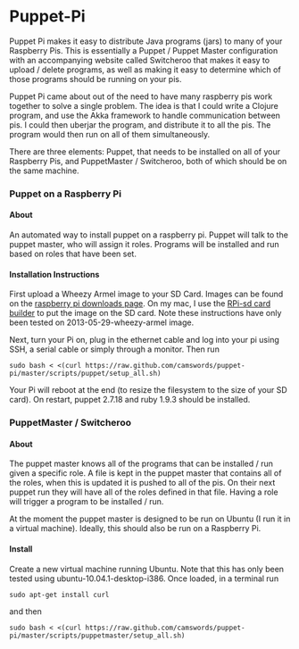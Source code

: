 

# Puppet-Pi #

Puppet Pi makes it easy to distribute Java programs (jars) to many of your Raspberry Pis. This is essentially a Puppet / Puppet Master configuration with an accompanying website called Switcheroo that makes it easy to upload / delete programs, as well as making it easy to determine which of those programs should be running on your pis.

Puppet Pi came about out of the need to have many raspberry pis work together to solve a single problem. The idea is that I could write a Clojure program, and use the Akka framework to handle communication between pis. I could then uberjar the program, and distribute it to all the pis. The program would then run on all of them simultaneously.


There are three elements: Puppet, that needs to be installed on all of your Raspberry Pis, and PuppetMaster / Switcheroo, both of which should be on the same machine.


### Puppet on a Raspberry Pi ###

#### About ####
An automated way to install puppet on a raspberry pi. Puppet will talk to the puppet master, who will assign it roles. Programs will be installed and run based on roles that have been set.

#### Installation Instructions ####

First upload a Wheezy Armel image to your SD Card. Images can be found on the [raspberry pi downloads page](http://www.raspberrypi.org/downloads). On my mac, I use the [RPi-sd card builder](http://alltheware.wordpress.com/2012/12/11/easiest-way-sd-card-setup/) to put the image on the SD card. Note these instructions have only been tested on 2013-05-29-wheezy-armel image. 

Next, turn your Pi on, plug in the ethernet cable and log into your pi using SSH, a serial cable or simply through a monitor. Then run

`sudo bash < <(curl https://raw.github.com/camswords/puppet-pi/master/scripts/puppet/setup_all.sh)`

Your Pi will reboot at the end (to resize the filesystem to the size of your SD card). On restart, puppet 2.7.18 and ruby 1.9.3 should be installed.



### PuppetMaster / Switcheroo ###

#### About ####
The puppet master knows all of the programs that can be installed / run given a specific role. A file is kept in the puppet master that contains all of the roles, when this is updated it is pushed to all of the pis. On their next puppet run they will have all of the roles defined in that file. Having a role will trigger a program to be installed / run.

At the moment the puppet master is designed to be run on Ubuntu (I run it in a virtual machine). Ideally, this should also be run on a Raspberry Pi.

#### Install ####
Create a new virtual machine running Ubuntu. Note that this has only been tested using ubuntu-10.04.1-desktop-i386. Once loaded, in a terminal run

`sudo apt-get install curl`

and then

`sudo bash < <(curl https://raw.github.com/camswords/puppet-pi/master/scripts/puppetmaster/setup_all.sh)`





